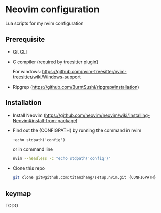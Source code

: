 # Neovim configuration

Lua scripts for my nvim configuration

## Prerequisite

* Git CLI

* C compiler (required by treesitter plugin)

  For windows: https://github.com/nvim-treesitter/nvim-treesitter/wiki/Windows-support

* Ripgrep (https://github.com/BurntSushi/ripgrep#installation)

## Installation

* Install Neovim (https://github.com/neovim/neovim/wiki/Installing-Neovim#install-from-package)

* Find out the {CONFIGPATH} by running the command in nvim

  ```vim
  :echo stdpath('config')
  ```

  or in command line

  ```sh
  nvim --headless -c "echo stdpath('config')"
  ```

* Clone this repo

  ```sh
  git clone git@github.com:titanzhang/setup.nvim.git {CONFIGPATH}
  ```

## keymap

TODO
